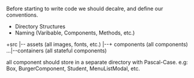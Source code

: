 Before starting to write code we should decalre, and define our conventions.

-   Directory Structures
-   Naming (Varibable, Components, Methods, etc.)

+src
|-- assets (all images, fonts, etc.)
|--+ components (all components)
...|--containers (all stateful components)

all component should store in a separate directory with Pascal-Case.
e.g: Box, BurgerComponent, Student, MenuListModal, etc.
